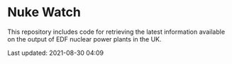 # Nuke Watch

This repository includes code for retrieving the latest information available on the output of EDF nuclear power plants in the UK.

Last updated: 2021-08-30 04:09
